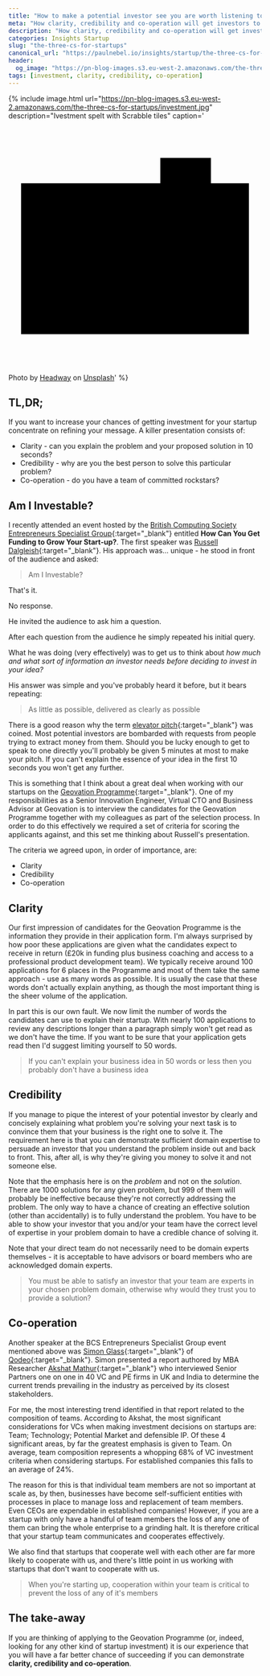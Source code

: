 ```yaml
---
title: "How to make a potential investor see you are worth listening to"
meta: "How clarity, credibility and co-operation will get investors to listen to your startup idea and take you seriously."
description: "How clarity, credibility and co-operation will get investors to listen to your startup idea and take you seriously."
categories: Insights Startup
slug: "the-three-cs-for-startups"
canonical_url: "https://paulnebel.io/insights/startup/the-three-cs-for-startups"
header:
  og_image: "https://pn-blog-images.s3.eu-west-2.amazonaws.com/the-three-cs-for-startups/investment.jpg"
tags: [investment, clarity, credibility, co-operation]
---
```


{% include image.html url="https://pn-blog-images.s3.eu-west-2.amazonaws.com/the-three-cs-for-startups/investment.jpg" description="Ivestment spelt with Scrabble tiles" caption='<svg class="icon camera-icon" viewBox="0 0 20 20" version="1.1" aria-labelledby="title"><title>camera</title><path d="M1,5H19V16.91H1ZM12,3h4V5H12ZM10,13.27a2.32,2.32,0,0,1,0-4.64h0a2.32,2.32,0,0,1,0,4.64Z"></path></svg><span>Photo by <a href="https://unsplash.com/@headwayio?utm_source=unsplash&amp;utm_medium=referral&amp;utm_content=creditCopyText" target="_blank">Headway</a> on <a href="https://unsplash.com/s/photos/presentation?utm_source=unsplash&amp;utm_medium=referral&amp;utm_content=creditCopyText" target="_blank">Unsplash</a></span>' %}

## TL,DR;

If you want to increase your chances of getting investment for your startup concentrate on refining your message.  A killer presentation consists of:

 - Clarity - can you explain the problem and your proposed solution in 10 seconds?
 - Credibility - why are you the best person to solve this particular problem?
 - Co-operation - do you have a team of committed rockstars?

## Am I Investable?

I recently attended an event hosted by the [British Computing Society Entrepreneurs Specialist Group][bcsesg]{:target="_blank"} entitled **How Can You Get Funding to Grow Your Start-up?**. The first speaker was [Russell Dalgleish][russelldalgliesh]{:target="_blank"}. His approach was... unique - he stood in front of the audience and asked:

> Am I Investable?

That's it.

No response.

He invited the audience to ask him a question.

After each question from the audience he simply repeated his initial query.

What he was doing (very effectively) was to get us to think about *how much and what sort of information an investor needs before deciding to invest in your idea?*

His answer was simple and you've probably heard it before, but it bears repeating:

> As little as possible, delivered as clearly as possible

There is a good reason why the term [elevator pitch][elevator]{:target="_blank"} was coined. Most potential investors are bombarded with requests from people trying to extract money from them. Should you be lucky enough to get to speak to one directly you'll probably be given 5 minutes at most to make your pitch.  If you can't explain the essence of your idea in the first 10 seconds you won't get any further.

This is something that I think about a great deal when working with our startups on the [Geovation Programme][geovationprogramme]{:target="_blank"}. One of my responsibilities as a Senior Innovation Engineer, Virtual CTO and Business Advisor at Geovation is to interview the candidates for the Geovation Programme together with my colleagues as part of the selection process. In order to do this effectively we required a set of criteria for scoring the applicants against, and this set me thinking about Russell's presentation.

The criteria we agreed upon, in order of importance, are:

- Clarity
- Credibility
- Co-operation

## Clarity

Our first impression of candidates for the Geovation Programme is the information they provide in their application form. I'm always surprised by how poor these applications are given what the candidates expect to receive in return (£20k in funding plus business coaching and access to a professional product development team).  We typically receive around 100 applications for 6 places in the Programme and most of them take the same approach - use as many words as possible. It is usually the case that these words don't actually explain anything, as though the most important thing is the sheer volume of the application.

In part this is our own fault. We now limit the number of words the candidates can use to explain their startup. With nearly 100 applications to review any descriptions longer than a paragraph simply won't get read as we don't have the time. If you want to be sure that your application gets read then I'd suggest limiting yourself to 50 words.

> If you can't explain your business idea in 50 words or less then you probably don't have a business idea

## Credibility
If you manage to pique the interest of your potential investor by clearly and concisely explaining what problem you're solving your next task is to convince them that your business is the right one to solve it.  The requirement here is that you can demonstrate sufficient domain expertise to persuade an investor that you understand the problem inside out and back to front.  This, after all, is why they're giving you money to solve it and not someone else.

Note that the emphasis here is on the *problem* and not on the *solution*. There are 1000 solutions for any given problem, but 999 of them will probably be ineffective because they're not correctly addressing the problem. The only way to have a chance of creating an effective solution (other than accidentally) is to fully understand the problem. You have to be able to show your investor that you and/or your team have the correct level of expertise in your problem domain to have a credible chance of solving it.

Note that your direct team do not necessarily need to be domain experts themselves - it is acceptable to have advisors or board members who are acknowledged domain experts. 

> You must be able to satisfy an investor that your team are experts in your chosen problem domain, otherwise why would they trust you to provide a solution?

## Co-operation
Another speaker at the BCS Entrepreneurs Specialist Group event mentioned above was [Simon Glass][simonglass]{:target="_blank"} of [Qodeo][qodeo]{:target="_blank"}.  Simon presented a report authored by MBA Researcher [Akshat Mathur][akshatmathur]{:target="_blank"} who interviewed Senior Partners one on one in 40 VC and PE firms in UK and India to determine the current trends prevailing in the industry as perceived by its closest stakeholders.

For me, the most interesting trend identified in that report related to the composition of teams. According to Akshat, the most significant considerations for VCs when making investment decisions on startups are: Team; Technology; Potential Market and defensible IP.  Of these 4 significant areas, by far the greatest emphasis is given to Team. On average, team composition represents a whopping 68% of VC investment criteria when considering startups. For established companies this falls to an average of 24%.

The reason for this is that individual team members are not so important at scale as, by then, businesses have become self-sufficient entities with processes in place to manage loss and replacement of team members. Even CEOs are expendable in established companies! However, if you are a startup with only have a handful of team members the loss of any one of them can bring the whole enterprise to a grinding halt. It is therefore critical that your startup team communicates and cooperates effectively.

We also find that startups that cooperate well with each other are far more likely to cooperate with us, and there's little point in us working with startups that don't want to cooperate with us.

> When you're starting up, cooperation within your team is critical to prevent the loss of any of it's members

## The take-away
If you are thinking of applying to the Geovation Programme (or, indeed, looking for any other kind of startup investment) it is our experience that you will have a far better chance of succeeding if you can demonstrate **clarity, credibility and co-operation**.


[russelldalgliesh]: <https://www.linkedin.com/in/russelldalgleish/>
[geovationprogramme]: <https://geovation.uk/accelerator/>
[bcsesg]: <https://www.bcs.org/category/17002>
[elevator]: <https://en.wikipedia.org/wiki/Elevator_pitch>
[simonglass]: <https://www.linkedin.com/in/simon-glass-a829a4/?originalSubdomain=uk>
[qodeo]: <https://www.qodeo.com/>
[akshatmathur]: <https://www.linkedin.com/in/akshatmathur08/?originalSubdomain=uk>